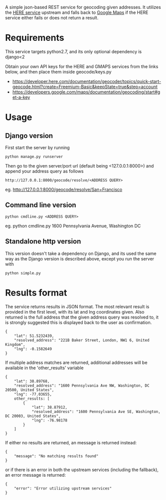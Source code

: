 A simple json-based REST service for geocoding given addresses. It utilizes the [HERE service](https://developer.here.com/documentation/geocoder/topics/quick-start-geocode.html) upstream and falls back to [Google Maps](https://developers.google.com/maps/documentation/geocoding/start) if the HERE service either fails or does not return a result.

# Requirements

This service targets python2.7, and its only optional dependency is django<2

Obtain your own API keys for the HERE and GMAPS services from the links below, and then place them inside geocode/keys.py
* https://developer.here.com/documentation/geocoder/topics/quick-start-geocode.html?create=Freemium-Basic&keepState=true&step=account
* https://developers.google.com/maps/documentation/geocoding/start#get-a-key


# Usage

## Django version

First start the server by running
```
python manage.py runserver
```
Then go to the given server/port url (default being <127.0.0.1:8000>) and append your address query as follows
```
http://127.0.0.1:8000/geocode/resolve/<ADDRESS QUERY>
```
eg. <http://127.0.0.1:8000/geocode/resolve/San+Francisco>

## Command line version

```
python cmdline.py <ADDRESS QUERY>
```
eg. python cmdline.py 1600 Pennsylvania Avenue, Washington DC

## Standalone http version

This version doesn't take a dependency on Django, and its used the same way as the Django version is described above, except you run the server with
```
python simple.py
```

# Results format

The service returns results in JSON format. The most relevant result is provided in the first level, with its lat and lng coordinates given.
Also returned is the full address that the given address query was resolved to, it is strongly suggested this is displayed back to the user as confirmation.
```
{
	"lat": 51.5232439,
	"resolved_address": "221B Baker Street, London, NW1 6, United Kingdom",
	"lng": -0.1582649
}
```
If multiple address matches are returned, additional addresses will be available in the 'other_results' variable
```
{
	"lat": 38.89768,
	"resolved_address": "1600 Pennsylvania Ave NW, Washington, DC 20500, United States",
	"lng": -77.03655,
	other_results: [
		{
			"lat": 38.87912,
			"resolved_address": "1600 Pennsylvania Ave SE, Washington, DC 20003, United States",
			"lng": -76.98178
		}
	]
}
```
If either no results are returned, an message is returned instead:
```
{
	"message": "No matching results found"
}
```
or if there is an error in both the upstream services (including the fallback), an error message is returned:
```
{
	"error": "Error utilizing upstream services"
}
```
